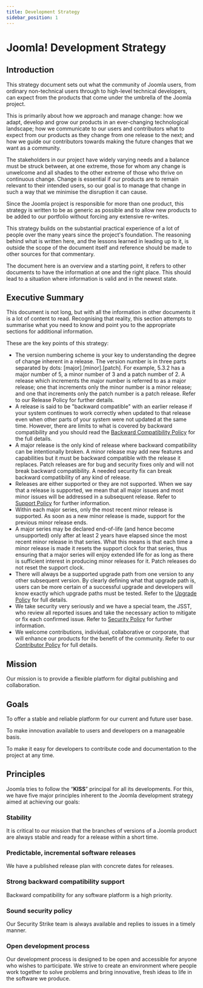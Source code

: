 ```yaml
---
title: Development Strategy
sidebar_position: 1
---
```

Joomla\! Development Strategy
=============================

## Introduction

This strategy document sets out what the community of Joomla users, from ordinary non-technical users through to high-level technical developers, can expect from the products that come under the umbrella of the Joomla project.

This is primarily about how we approach and manage change: how we adapt, develop and grow our products in an ever-changing technological landscape; how we communicate to our users and contributors what to expect from our products as they change from one release to the next; and how we guide our contributors towards making the future changes that we want as a community.

The stakeholders in our project have widely varying needs and a balance must be struck between, at one extreme, those for whom any change is unwelcome and all shades to the other extreme of those who thrive on continuous change. Change is essential if our products are to remain relevant to their intended users, so our goal is to manage that change in such a way that we minimise the disruption it can cause.

Since the Joomla project is responsible for more than one product, this strategy is written to be as generic as possible and to allow new products to be added to our portfolio without forcing any extensive re-writes.

This strategy builds on the substantial practical experience of a lot of people over the many years since the project's foundation. The reasoning behind what is written here, and the lessons learned in leading up to it, is outside the scope of the document itself and reference should be made to other sources for that commentary.

The document here is an overview and a starting point, it refers to other documents to have the information at one and the right place. This should lead to a situation where information is valid and in the newest state.


## Executive Summary

This document is not long, but with all the information in other documents it is a lot of content to read. Recognising that reality, this section attempts to summarise what you need to know and point you to the appropriate sections for additional information.

These are the key points of this strategy:

* The version numbering scheme is your key to understanding the degree of change inherent in a release. The version number is in three parts separated by dots: \[major\].\[minor\].\[patch\]. For example, 5.3.2 has a major number of 5, a minor number of 3 and a patch number of 2\. A release which increments the major number is referred to as a major release; one that increments only the minor number is a minor release; and one that increments only the patch number is a patch release. Refer to our Release Policy for further details.
* A release is said to be "backward compatible" with an earlier release if your system continues to work correctly when updated to that release even when other parts of your system were not updated at the same time. However, there are limits to what is covered by backward compatibility and you should read the [Backward Compatibility Policy](backward-compatibility-policy.md) for the full details.
* A major release is the only kind of release where backward compatibility can be intentionally broken. A minor release may add new features and capabilities but it must be backward compatible with the release it replaces. Patch releases are for bug and security fixes only and will not break backward compatibility. A needed security fix can break backward compatibility of any kind of release.
* Releases are either supported or they are not supported. When we say that a release is supported, we mean that all major issues and most minor issues will be addressed in a subsequent release. Refer to [Support Policy](software-release-cycle.md/#support-phase) for further information.
* Within each major series, only the most recent minor release is supported. As soon as a new minor release is made, support for the previous minor release ends.
* A major series may be declared end-of-life (and hence become unsupported) only after at least 2 years have elapsed since the most recent minor release in that series. What this means is that each time a minor release is made it resets the support clock for that series, thus ensuring that a major series will enjoy extended life for as long as there is sufficient interest in producing minor releases for it. Patch releases do not reset the support clock.
* There will always be a supported upgrade path from one version to any other subsequent version. By clearly defining what that upgrade path is, users can be more certain of a successful upgrade and developers will know exactly which upgrade paths must be tested. Refer to the [Upgrade Policy](software-release-cycle.md/#upgrades) for full details.
* We take security very seriously and we have a special team, the JSST, who review all reported issues and take the necessary action to mitigate or fix each confirmed issue. Refer to [Security Policy](security-policy.md) for further information.
* We welcome contributions, individual, collaborative or corporate, that will enhance our products for the benefit of the community. Refer to our [Contributor Policy](/about/contributing) for full details.

## Mission

Our mission is to provide a flexible platform for digital publishing and collaboration.

## Goals

To offer a stable and reliable platform for our current and future user base.

To make innovation available to users and developers on a manageable basis.

To make it easy for developers to contribute code and documentation to the project at any time.

## Principles

Joomla tries to follow the “**KISS**” principal for all its developments. For this, we have five major principles inherent to the Joomla development strategy aimed at achieving our goals:

### Stability

It is critical to our mission that the branches of versions of a Joomla product are always stable and ready for a release within a short time.

### Predictable, incremental software releases

We have a published release plan with concrete dates for releases.

### Strong backward compatibility support

Backward compatibility for any software platform is a high priority.

### Sound security policy

Our Security Strike team is always available and replies to issues in a timely manner.

### Open development process

Our development process is designed to be open and accessible for anyone who wishes to participate. We strive to create an environment where people work together to solve problems and bring innovative, fresh ideas to life in the software we produce.
